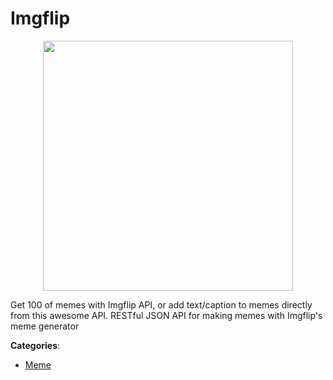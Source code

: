 # Imgflip
<p align="center">
    <img width="400" src="https://raw.githubusercontent.com/apis-list/apis-list/apis/imgflip/logo_256x256.png" />
</p>

Get 100 of memes with Imgflip API, or add text/caption to memes directly from this awesome API.  RESTful JSON API for making memes with Imgflip's meme generator



**Categories**:
- [Meme](https://github.com/apis-list/apis-list#meme)




